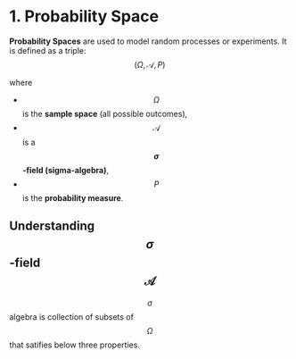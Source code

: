 # 1. Probability Space
**Probability Spaces** are used to model random processes or experiments. It is defined as a triple:
$$(\Omega, \mathcal{A}, P)$$

where  
- $$\Omega$$ is the **sample space** (all possible outcomes),  
- $$\mathcal{A}$$ is a **$$\sigma$$-field (sigma-algebra)**,  
- $$P$$ is the **probability measure**. 

## Understanding $$\sigma$$-field $$\mathcal{A}$$
$$\sigma$$ algebra is collection of subsets of $$\Omega$$ that satifies below three properties.
